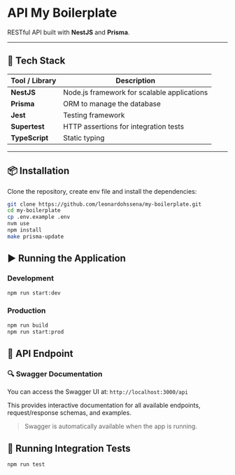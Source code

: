 # API My Boilerplate

RESTful API built with **NestJS** and **Prisma**.

---

## 🚀 Tech Stack

| Tool / Library     | Description                                 |
|--------------------|---------------------------------------------|
| **NestJS**         | Node.js framework for scalable applications |
| **Prisma**         | ORM to manage the database                  |
| **Jest**           | Testing framework                           |
| **Supertest**      | HTTP assertions for integration tests       |
| **TypeScript**     | Static typing                               |

---

## 📦 Installation

Clone the repository, create env file and install the dependencies:

```bash
git clone https://github.com/leonardohssena/my-boilerplate.git
cd my-boilerplate
cp .env.example .env
nvm use
npm install
make prisma-update
```

## ▶️ Running the Application

### Development

```bash
npm run start:dev
```

### Production

```bash
npm run build
npm run start:prod
```

## 📡 API Endpoint

### 🔍 Swagger Documentation

You can access the Swagger UI at:
`http://localhost:3000/api`

This provides interactive documentation for all available endpoints, request/response schemas, and examples.
> Swagger is automatically available when the app is running.

## 🧪 Running Integration Tests

```bash
npm run test
```
